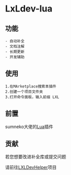 # LxLdev-lua
## 功能
~~~
- 自动补全
- 文档注解
- 长期更新
- 开发辅助
~~~
## 使用
~~~
1.在MArketplace搜索本插件
2.创建一个项目文件夹
3.打开命令面板，输入前缀 LXL
~~~

## 前置
sumneko大佬的[Lua](https://marketplace.visualstudio.com/items?itemName=sumneko.lua
)插件

## 贡献
若您想要改进补全库或提交问题

请前往[LXLDevHelper](https://github.com/moxicode/LXLDevHelper/)项目